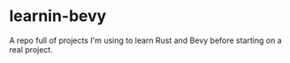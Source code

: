 # learnin-bevy
A repo full of projects I'm using to learn Rust and Bevy before starting on a real project.
